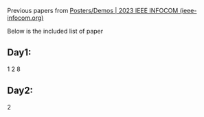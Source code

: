 Previous papers from [Posters/Demos | 2023 IEEE INFOCOM (ieee-infocom.org)](https://infocom2023.ieee-infocom.org/postersdemos)

Below is the included list of paper

## Day1:

1 2 8

## Day2:

2